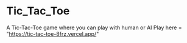 # Tic_Tac_Toe
A Tic-Tac-Toe game where you can play with human or AI
Play here = "https://tic-tac-toe-8frz.vercel.app/"
